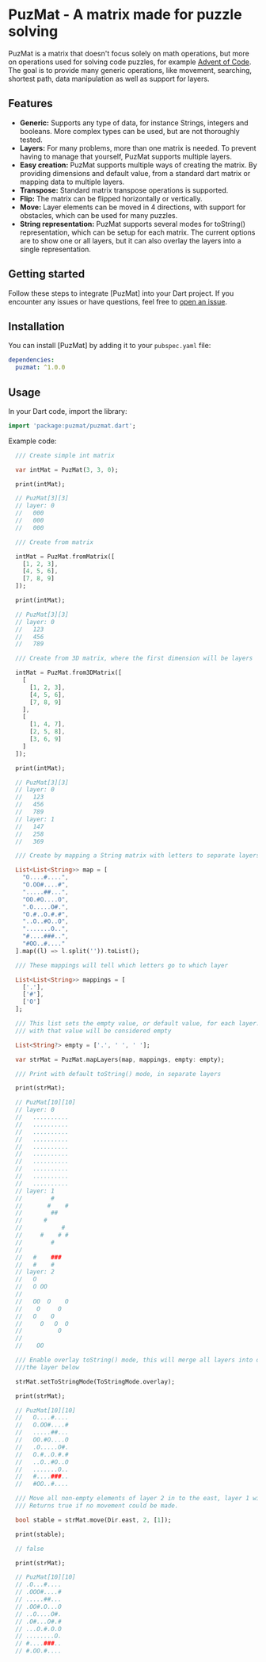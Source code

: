 # PuzMat - A matrix made for puzzle solving

PuzMat is a matrix that doesn't focus solely on math operations, but more on operations used for solving code puzzles, for example [Advent of Code](https://adventofcode.com/). The goal is to provide many generic operations, like movement, searching, shortest path, data manipulation as well as support for layers.

## Features

- **Generic:** Supports any type of data, for instance Strings, integers and booleans. More complex types can be used, but are not thoroughly tested.
- **Layers:** For many problems, more than one matrix is needed. To prevent having to manage that yourself, PuzMat supports multiple layers.
- **Easy creation:** PuzMat supports multiple ways of creating the matrix. By providing dimensions and default value, from a standard dart matrix or mapping data to multiple layers.
- **Transpose:** Standard matrix transpose operations is supported.
- **Flip:** The matrix can be flipped horizontally or vertically.
- **Move:** Layer elements can be moved in 4 directions, with support for obstacles, which can be used for many puzzles.
- **String representation:** PuzMat supports several modes for toString() representation, which can be setup for each matrix. The current options are to show one or all layers, but it can also overlay the layers into a single representation.

## Getting started

Follow these steps to integrate [PuzMat] into your Dart project. If you encounter any issues or have questions, feel free to [open an issue](link-to-issues-page).

## Installation

You can install [PuzMat] by adding it to your `pubspec.yaml` file:

```yaml
dependencies:
  puzmat: ^1.0.0
```

## Usage

In your Dart code, import the library:

```dart
import 'package:puzmat/puzmat.dart';
```

Example code:

```dart
  /// Create simple int matrix

  var intMat = PuzMat(3, 3, 0);

  print(intMat);

  // PuzMat[3][3]
  // layer: 0
  //   000
  //   000
  //   000

  /// Create from matrix

  intMat = PuzMat.fromMatrix([
    [1, 2, 3],
    [4, 5, 6],
    [7, 8, 9]
  ]);

  print(intMat);

  // PuzMat[3][3]
  // layer: 0
  //   123
  //   456
  //   789

  /// Create from 3D matrix, where the first dimension will be layers

  intMat = PuzMat.from3DMatrix([
    [
      [1, 2, 3],
      [4, 5, 6],
      [7, 8, 9]
    ],
    [
      [1, 4, 7],
      [2, 5, 8],
      [3, 6, 9]
    ]
  ]);

  print(intMat);

  // PuzMat[3][3]
  // layer: 0
  //   123
  //   456
  //   789
  // layer: 1
  //   147
  //   258
  //   369

  /// Create by mapping a String matrix with letters to separate layers

  List<List<String>> map = [
    "O....#....",
    "O.OO#....#",
    ".....##...",
    "OO.#O....O",
    ".O.....O#.",
    "O.#..O.#.#",
    "..O..#O..O",
    ".......O..",
    "#....###..",
    "#OO..#...."
  ].map((l) => l.split('')).toList();

  /// These mappings will tell which letters go to which layer

  List<List<String>> mappings = [
    ['.'],
    ['#'],
    ['O']
  ];

  /// This list sets the empty value, or default value, for each layer. For some operations, cells
  /// with that value will be considered empty

  List<String?> empty = ['.', ' ', ' '];

  var strMat = PuzMat.mapLayers(map, mappings, empty: empty);

  /// Print with default toString() mode, in separate layers

  print(strMat);

  // PuzMat[10][10]
  // layer: 0
  //   ..........
  //   ..........
  //   ..........
  //   ..........
  //   ..........
  //   ..........
  //   ..........
  //   ..........
  //   ..........
  //   ..........
  // layer: 1
  //        #
  //       #    #
  //        ##
  //      #
  //           #
  //     #    # #
  //        #
  //
  //   #    ###
  //   #    #
  // layer: 2
  //   O
  //   O OO
  //
  //   OO  O    O
  //    O     O
  //   O    O
  //     O   O  O
  //          O
  //
  //    OO

  /// Enable overlay toString() mode, this will merge all layers into one. Empty values will show
  ///the layer below

  strMat.setToStringMode(ToStringMode.overlay);

  print(strMat);

  // PuzMat[10][10]
  //   O....#....
  //   O.OO#....#
  //   .....##...
  //   OO.#O....O
  //   .O.....O#.
  //   O.#..O.#.#
  //   ..O..#O..O
  //   .......O..
  //   #....###..
  //   #OO..#....

  /// Move all non-empty elements of layer 2 in to the east, layer 1 will be considered obstacles.
  /// Returns true if no movement could be made.

  bool stable = strMat.move(Dir.east, 2, [1]);

  print(stable);

  // false

  print(strMat);

  // PuzMat[10][10]
  // .O...#....
  // .OOO#....#
  // .....##...
  // .OO#.O...O
  // ..O....O#.
  // .O#...O#.#
  // ...O.#.O.O
  // ........O.
  // #....###..
  // #.OO.#....
```
